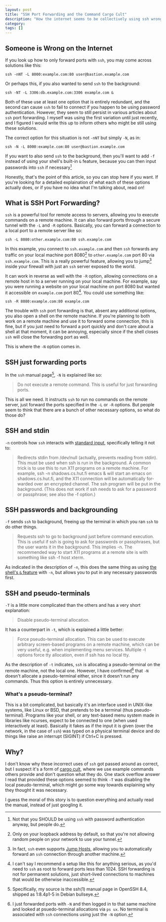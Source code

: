 ```yaml
---
layout: post
title: "SSH Port Forwarding and the Command Cargo Cult"
description: "How the internet seems to be collectively using ssh wrong"
category:
tags: []
---
```



## Someone is Wrong on the Internet
If you look up how to only forward ports with `ssh`, you may come across
solutions like this:
```
ssh -nNT -L 8000:example.com:80 user@bastion.example.com
```
Or perhaps this, if you also wanted to send `ssh` to the background:
```
ssh -NT -L 3306:db.example.com:3306 example.com &
```

Both of these use at least one option that is entirely redundant,
and the second can cause `ssh` to fail to connect if you happen to be
using password authentication.
However, they seem to still persist in various articles about `ssh` port forwarding.
I myself was using the first variation until just recently, and I figured
I would write this up to inform others who might be still using these
solutions.

The correct option for this situation is not `-nNT` but simply
`-N`, as in:
```
ssh -N -L 8000:example.com:80 user@bastion.example.com
```
If you want to also send `ssh` to the background,
then you'll want to add `-f` instead of using your shell's built-in `&`
feature, because you can then input passwords into `ssh` if necessary[^1]

[^1]: Not that you SHOULD be using `ssh` with password authentication anyway, but people do.

Honestly, that's the point of this article, so you can stop here
if you want. If you're looking for a detailed explaination of what
each of these options actually does, or if you have no idea what
I'm talking about, read on!

## What is SSH Port Forwarding?

`ssh` is a powerful tool for remote access to servers,
allowing you to execute commands on a remote machine.
It can also forward ports
through a secure tunnel with the `-L` and `-R` options.
Basically, you can forward a connection to a local port to a remote server
like so:
```
ssh -L 8080:other.example.com:80 ssh.example.com
```
In this example, you connect to `ssh.example.com` and then `ssh` forwards
any traffic on your local machine port 8080[^2]
to `other.example.com` port 80 via `ssh.example.com`.
This is a really powerful feature, allowing you to jump[^3] inside your firewall
with just an `ssh` server exposed to the world.

It can work in reverse as well with the `-R` option, allowing connections
on a remote host in to a server running on your local machine.
For example, say you were running a website on your local machine on port 8080
but wanted it accessible on `example.com` port 80[^4].
You could use something like:
```
ssh -R 8080:example.com:80 example.com
```

[^2]: Only on your loopback address by default, so that you're not allowing random people on your network to use your tunnel.
[^3]: In fact, `ssh` even supports [Jump Hosts](https://man.openbsd.org/OpenBSD-6.9/ssh#J), allowing you to automatically forward an `ssh` connection through another machine.
[^4]: I can't say I recommend a setup like this for anything serious, as you'd need to `ssh` as root to forward ports less than 1024. SSH forwarding is not for permanent solutions, just short-lived connections to machines that would be otherwise inaccessible.

The trouble with `ssh` port forwarding is that, absent any additional options,
you also open a shell on the remote machine.
If you're planning to both work on a remote machine and use it to forward
some connection, this is fine, but if you just need to forward a port quickly
and don't care about a shell at that moment, it can be annoying, especially since
if the shell closes `ssh` will close the forwarding port as well.

This is where the `-N` option comes in.

## SSH just forwarding ports
In the `ssh` manual page[^5], `-N` is explained like so:

> Do not execute a remote command.  This is useful for just forwarding ports.

[^5]: Specifically, my source is the ssh(1) manual page in OpenSSH 8.4, shipped as 1:8.4p1-5 in Debian bullseye.

This is all we need. It instructs `ssh` to run no commands on the remote server,
just forward the ports specified in the `-L` or `-R` options.
But people seem to think that there are a bunch of other necessary options,
so what do those do?

## SSH and stdin
`-n` controls how `ssh` interacts with [standard input](https://en.wikipedia.org/wiki/Standard_streams),
specifically telling it not to:

> Redirects stdin from /dev/null (actually, prevents reading from stdin).  This must be used when ssh is run in the
> background.  A common trick is to use this to run X11 programs on a remote machine.  For example, ssh -n
> shadows.cs.hut.fi emacs & will start an emacs on shadows.cs.hut.fi, and the X11 connection will be automatically for‐
> warded over an encrypted channel.  The ssh program will be put in the background.  (This does not work if ssh needs to
> ask for a password or passphrase; see also the -f option.)

## SSH passwords and backgrounding
`-f` sends `ssh` to background, freeing up the terminal in which you ran `ssh`
to do other things.

> Requests ssh to go to background just before command execution.  This is useful if ssh is going to ask for passwords
> or passphrases, but the user wants it in the background.  This implies -n.  The recommended way to start X11 programs
> at a remote site is with something like ssh -f host xterm.

As indicated in the description of `-n`, this does the same thing as using
[the shell's `&` feature](https://tldp.org/LDP/abs/html/special-chars.html#BGJOB)
with `-n`, but allows you to put in any necessary passwords first.

## SSH and pseudo-terminals
`-T` is a little more complicated than the others and has a very short
explanation:

> Disable pseudo-terminal allocation.

It has a counterpart in `-t`, which is explained a little better:

> Force pseudo-terminal allocation.  This can be used to execute arbitrary screen-based programs on a remote machine,
> which can be very useful, e.g. when implementing menu services.  Multiple -t options force tty allocation, even if ssh
> has no local tty.

As the description of `-t` indicates, `ssh` is allocating a pseudo-terminal on
the remote machine, not the local one.
However, I have confirmed[^6] that `-N` doesn't allocate a pseudo-terminal either,
since it doesn't run any commands.
Thus this option is entirely unnecessary.

[^6]: I just forwarded ports with `-N` and then logged in to that same machine and looked at psuedo-terminal allocations via `ps ux`. No terminal is associated with `ssh` connections using just the `-N` option.

### What's a pseudo-terminal?

This is a bit complicated, but basically it's an interface used in UNIX-like
systems, like Linux or BSD, that pretends to be a terminal
(thus pseudo-terminal).
Programs like your shell, or any text-based menu system made in libraries
like ncurses, expect to be connected to one (when used interactively at least).
Basically it fakes as if the input it is given
(over the network, in the case of `ssh`) was typed on a physical terminal
device and do things like raise an interrupt (SIGINT) if Ctrl+C is pressed.

## Why?

I don't know why these incorrect uses of `ssh` got passed around as correct,
but I suspect it's a form of [cargo cult](https://en.wikipedia.org/wiki/Cargo_cult_programming),
where we use example commands others provide and don't question what they do.
One stack overflow answer I read that provided these options seemed to think
`-T` was disabling the local pseudo-terminal, which might go some way towards
explaining why they thought it was necessary.

I guess the moral of this story is to question everything and actually read
the manual, instead of just googling it.
